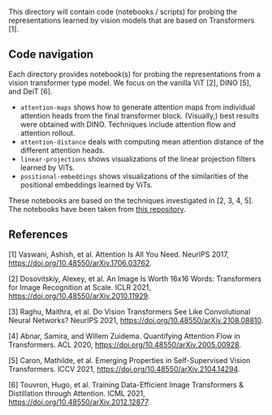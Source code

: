 This directory will contain code (notebooks / scripts) for probing the representations
learned by vision models that are based on Transformers [1].

## Code navigation

Each directory provides notebook(s) for probing the representations from a vision transformer type model. We focus on the vanilla
ViT [2], DINO [5], and DeiT [6]. 

* `attention-maps` shows how to generate attention maps from individual attention heads from the final transformer block. (Visually,) best results were obtained with DINO. Techniques include attention flow and attention rollout.
* `attention-distance` deals with computing mean attention distance of the different attention heads.
* `linear-projections` shows visualizations of the linear projection filters learned by ViTs.
* `positional-embeddings` shows visualizations of the similarities of the positional embeddings learned by ViTs.

These notebooks are based on the techniques investigated in [2, 3, 4, 5]. The notebooks have been taken from [this repository](https://github.com/sayakpaul/probing-vits/).  

## References

[1] Vaswani, Ashish, et al. Attention Is All You Need. NeurIPS 2017, https://doi.org/10.48550/arXiv.1706.03762.

[2] Dosovitskiy, Alexey, et al. An Image Is Worth 16x16 Words: Transformers for Image Recognition at Scale. ICLR 2021, https://doi.org/10.48550/arXiv.2010.11929.

[3] Raghu, Maithra, et al. Do Vision Transformers See Like Convolutional Neural Networks? NeurIPS 2021, https://doi.org/10.48550/arXiv.2108.08810.

[4] Abnar, Samira, and Willem Zuidema. Quantifying Attention Flow in Transformers. ACL 2020, https://doi.org/10.48550/arXiv.2005.00928.

[5] Caron, Mathilde, et al. Emerging Properties in Self-Supervised Vision Transformers. ICCV 2021, https://doi.org/10.48550/arXiv.2104.14294.

[6] Touvron, Hugo, et al. Training Data-Efficient Image Transformers & Distillation through Attention. ICML 2021, https://doi.org/10.48550/arXiv.2012.12877.
